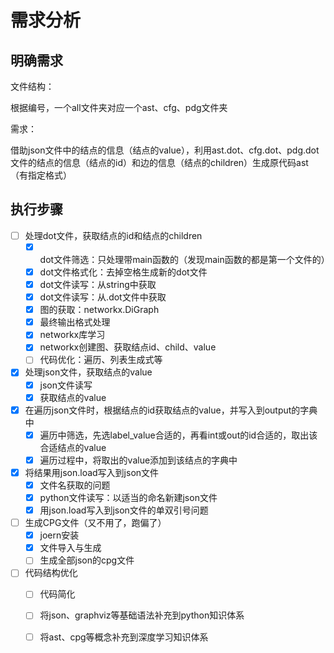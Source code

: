 # 需求分析

## 明确需求

文件结构：

根据编号，一个all文件夹对应一个ast、cfg、pdg文件夹

需求：

借助json文件中的结点的信息（结点的value），利用ast.dot、cfg.dot、pdg.dot文件的结点的信息（结点的id）和边的信息（结点的children）生成原代码ast（有指定格式）

## 执行步骤

- [ ] 处理dot文件，获取结点的id和结点的children
  - [x] dot文件筛选：只处理带main函数的（发现main函数的都是第一个文件的）
  - [x] dot文件格式化：去掉空格生成新的dot文件
  - [x] dot文件读写：从string中获取
  - [x] dot文件读写：从.dot文件中获取
  - [x] 图的获取：networkx.DiGraph
  - [x] 最终输出格式处理
  - [x] networkx库学习
  - [x] networkx创建图、获取结点id、child、value
  - [ ] 代码优化：遍历、列表生成式等
- [x] 处理json文件，获取结点的value
  - [x] json文件读写
  - [x] 获取结点的value
- [x] 在遍历json文件时，根据结点的id获取结点的value，并写入到output的字典中
  - [x] 遍历中筛选，先选label_value合适的，再看int或out的id合适的，取出该合适结点的value
  - [x] 遍历过程中，将取出的value添加到该结点的字典中
- [x] 将结果用json.load写入到json文件
  - [x] 文件名获取的问题
  - [x] python文件读写：以适当的命名新建json文件
  - [x] 用json.load写入到json文件的单双引号问题
- [ ] 生成CPG文件（又不用了，跑偏了）
  - [x] joern安装
  - [x] 文件导入与生成
  - [ ] 生成全部json的cpg文件
- [ ] 代码结构优化
  - [ ] 代码简化
  - [ ] 将json、graphviz等基础语法补充到python知识体系
  - [ ] 将ast、cpg等概念补充到深度学习知识体系



